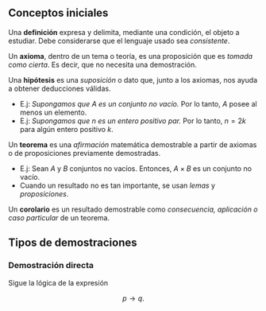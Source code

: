 ## Conceptos iniciales

Una **definición** expresa y delimita, mediante una condición, el objeto a estudiar. Debe considerarse que el lenguaje usado sea *consistente*.

Un **axioma**, dentro de un tema o teoría, es una proposición que es *tomada como cierta*. Es decir, que no necesita una demostración.

Una **hipótesis** es una *suposición* o dato que, junto a los axiomas, nos ayuda a obtener deducciones válidas.

- E.j: *Supongamos que $A$ es un conjunto no vacío.* Por lo tanto, $A$ posee al menos un elemento.
- E.j: *Supongamos que $n$ es un entero positivo par.* Por lo tanto, $n = 2k$ para algún entero positivo $k$.

Un **teorema** es una *afirmación* matemática demostrable a partir de axiomas o de proposiciones previamente demostradas.

- E.j: Sean $A$ y $B$ conjuntos no vacíos. Entonces, $A \times B$ es un conjunto no vacío.
- Cuando un resultado no es tan importante, se usan *lemas* y *proposiciones*.

Un **corolario** es un resultado demostrable como *consecuencia, aplicación o caso particular* de un teorema.


## Tipos de demostraciones

### Demostración  directa

Sigue la lógica de la expresión

$$
p \to q
.$$
